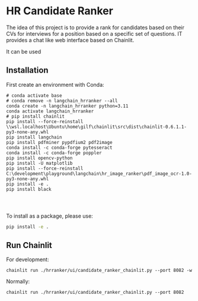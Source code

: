 # HR Candidate Ranker

The idea of this project is to provide a rank for candidates based on their CVs for interviews for a position based on a specific set of questions.
IT provides a chat like web interface based on Chainlit.

It can be used 

## Installation

First create an environment with Conda:

```
# conda activate base
# conda remove -n langchain_hrranker --all
conda create -n langchain_hrranker python=3.11
conda activate langchain_hrranker
# pip install chainlit
pip install --force-reinstall \\wsl.localhost\Ubuntu\home\gilf\chainlit\src\dist\chainlit-0.6.1.1-py3-none-any.whl
pip install langchain
pip install pdfminer pypdfium2 pdf2image
conda install -c conda-forge pytesseract
conda install -c conda-forge poppler
pip install opencv-python
pip install -U matplotlib
pip install --force-reinstall C:\development\playground\langchain\hr_image_ranker\pdf_image_ocr-1.0-py3-none-any.whl
pip install -e .
pip install black




```

To install as a package, please use:

```bash
pip install -e .
```

## Run Chainlit

For development:
```
chainlit run ./hrranker/ui/candidate_ranker_chainlit.py --port 8082 -w
```

Normally:
```
chainlit run ./hrranker/ui/candidate_ranker_chainlit.py --port 8082
```
